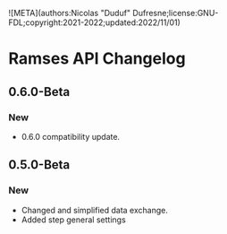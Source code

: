 ![META](authors:Nicolas "Duduf" Dufresne;license:GNU-FDL;copyright:2021-2022;updated:2022/11/01)

# Ramses API Changelog

## 0.6.0-Beta

### New

- 0.6.0 compatibility update.

## 0.5.0-Beta

### New

- Changed and simplified data exchange.
- Added step general settings
